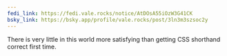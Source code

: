 ```yaml
---
fedi_link: https://fedi.vale.rocks/notice/AtDOsA55iOzW3G41CK
bsky_link: https://bsky.app/profile/vale.rocks/post/3ln3m3szsoc2y
---
```


There is very little in this world more satisfying than getting CSS shorthand correct first time.
